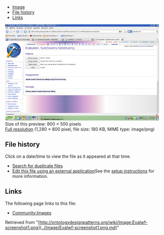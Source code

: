 * [Image](../Image/Evalwf-screenshot1.png.md#file)
* [File history](../Image/Evalwf-screenshot1.png.md#filehistory)
* [Links](../Image/Evalwf-screenshot1.png.md#filelinks)

[![Image:Evalwf-screenshot1.png](../images/thumb/1/11/Evalwf-screenshot1.png/800px-Evalwf-screenshot1.png)](../../images/1/11/Evalwf-screenshot1.png)  
Size of this preview: 800 × 500 pixels  
[Full resolution](../../images/1/11/Evalwf-screenshot1.png)‎ (1,280 × 800 pixel, file size: 180 KB, MIME type: image/png)

## File history

Click on a date/time to view the file as it appeared at that time.



  
* [Search for duplicate files](http://ontologydesignpatterns.org/wiki/Special:FileDuplicateSearch/Evalwf-screenshot1.png "Special:FileDuplicateSearch/Evalwf-screenshot1.png")
* [Edit this file using an external application](http://ontologydesignpatterns.org/wiki/index.php?title=Image:Evalwf-screenshot1.png&action=edit&externaledit=true&mode=file "Image:Evalwf-screenshot1.png")See the [setup instructions](http://www.mediawiki.org/wiki/Manual:External_editors "http://www.mediawiki.org/wiki/Manual:External_editors") for more information.

## Links



The following page links to this file:


* [Community:Images](../Community/Images.md "Community:Images")


Retrieved from "[http://ontologydesignpatterns.org/wiki/Image:Evalwf-screenshot1.png](../Image/Evalwf-screenshot1.png.md)"